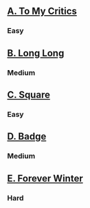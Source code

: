 
<h2><a href="https://codeforces.com/gym/540492/problem/A">A. To My Critics</a></h2><h3>Easy</h3>
<h2><a href="https://codeforces.com/gym/540492/problem/B">B. Long Long</a></h2><h3>Medium</h3>
<h2><a href="https://codeforces.com/gym/540492/problem/C">C. Square</a></h2><h3>Easy</h3>
<h2><a href="https://codeforces.com/gym/540492/problem/D">D. Badge</a></h2><h3>Medium</h3>
<h2><a href="https://codeforces.com/gym/540492/problem/A">E. Forever Winter</a></h2><h3>Hard</h3>